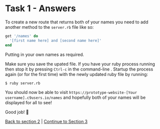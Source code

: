 Task 1 - Answers
================

To create a new route that returns both of your names you need to add another method to the `server.rb` file like so:

```ruby
get '/names' do
  '[first name here] and [second name here]'
end
```

Putting in your own names as required.

Make sure you save the upated file. If you have your ruby process running then stop it by pressing `Ctrl-c` in the command-line . Startup the process again (or for the first time) with the newly updated ruby file by running:

```
$ ruby server.rb
```

You should now be able to visit `https://prototype-website-[Your username].c9users.io/names` and hopefully both of your names will be displayed for all to see!

Good job! :twisted_rightwards_arrows:

[Back to section 2](../courseSections/section2.md) | [Continue to Section 3](../courseSections/section3.md)
